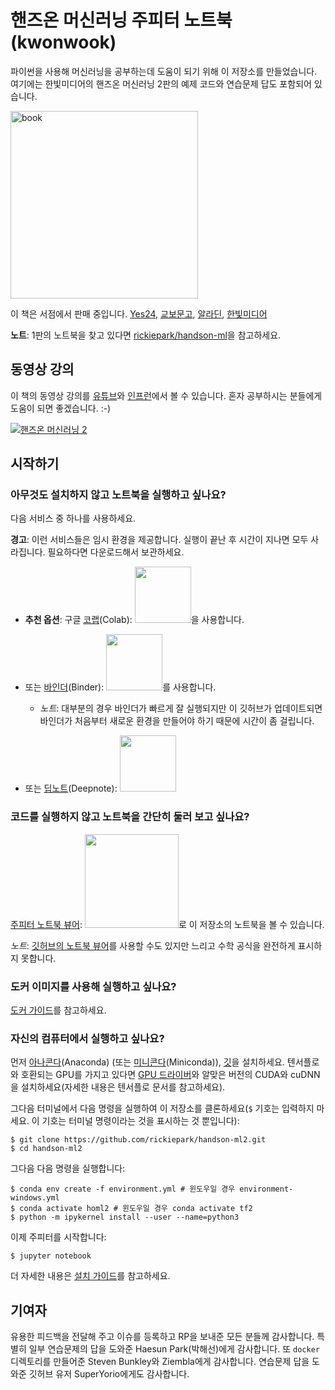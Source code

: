 핸즈온 머신러닝 주피터 노트북(kwonwook)
==========================

파이썬을 사용해 머신러닝을 공부하는데 도움이 되기 위해 이 저장소를 만들었습니다. 여기에는 한빛미디어의 핸즈온 머신러닝 2판의 예제 코드와 연습문제 답도 포함되어 있습니다.

<img src="cover.png" title="book" width="300" />

이 책은 서점에서 판매 중입니다. [Yes24](http://www.yes24.com/Product/Goods/89959711), [교보문고](http://www.kyobobook.co.kr/product/detailViewKor.laf?ejkGb=KOR&mallGb=KOR&barcode=9791162242964), [알라딘](https://www.aladin.co.kr/shop/wproduct.aspx?ItemId=237677114), [한빛미디어](http://www.hanbit.co.kr/store/books/look.php?p_code=B7033438574)

**노트**: 1판의 노트북을 찾고 있다면 [rickiepark/handson-ml](https://github.com/rickiepark/handson-ml)을 참고하세요.

## 동영상 강의

이 책의 동영상 강의를 [유튜브](http://bit.ly/homl2-youtube)와 [인프런](https://www.inflearn.com/course/%ED%95%B8%EC%A6%88%EC%98%A8-%EB%A8%B8%EC%8B%A0%EB%9F%AC%EB%8B%9D)에서 볼 수 있습니다. 혼자 공부하시는 분들에게 도움이 되면 좋겠습니다. :-)

[![핸즈온 머신러닝 2](https://img.youtube.com/vi/kpuRasV_Q9k/0.jpg)](http://bit.ly/homl2-youtube)

## 시작하기

### 아무것도 설치하지 않고 노트북을 실행하고 싶나요?

다음 서비스 중 하나를 사용하세요.

**경고**: 이런 서비스들은 임시 환경을 제공합니다. 실행이 끝난 후 시간이 지나면 모두 사라집니다. 필요하다면 다운로드해서 보관하세요.

* **추천 옵션**: 구글 [코랩](https://colab.research.google.com/github/rickiepark/handson-ml2/blob/master/)(Colab):
<a href="https://colab.research.google.com/github/rickiepark/handson-ml2/blob/master/"><img src="https://colab.research.google.com/img/colab_favicon.ico" width="90" /></a>을 사용합니다.

* 또는 [바인더](https://mybinder.org/v2/gh/rickiepark/handson-ml2/master)(Binder):
<a href="https://mybinder.org/v2/gh/rickiepark/handson-ml2/master"><img src="https://matthiasbussonnier.com/posts/img/binder_logo_128x128.png" width="90" /></a>를 사용합니다.

  * _노트_: 대부분의 경우 바인더가 빠르게 잘 실행되지만 이 깃허브가 업데이트되면 바인더가 처음부터 새로운 환경을 만들어야 하기 때문에 시간이 좀 걸립니다.

* 또는 [딥노트](https://beta.deepnote.com/launch?template=data-science&url=https%3A//github.com/rickiepark/handson-ml2/blob/master/index.ipynb)(Deepnote):
<a href="https://beta.deepnote.com/launch?template=data-science&url=https%3A//github.com/rickiepark/handson-ml2/blob/master/index.ipynb"><img src="http://deepnote.com/logo.svg" width="90" /></a>

### 코드를 실행하지 않고 노트북을 간단히 둘러 보고 싶나요?

[주피터 노트북 뷰어](https://nbviewer.jupyter.org/github/rickiepark/handson-ml2/blob/master/index.ipynb):
<a href="https://nbviewer.jupyter.org/github/rickiepark/handson-ml2/blob/master/index.ipynb"><img src="https://jupyter.org/assets/nav_logo.svg" width="150" /></a>로 이 저장소의 노트북을 볼 수 있습니다.

_노트_: [깃허브의 노트북 뷰어](index.ipynb)를 사용할 수도 있지만 느리고 수학 공식을 완전하게 표시하지 못합니다.

### 도커 이미지를 사용해 실행하고 싶나요?

[도커 가이드](https://github.com/rickiepark/handson-ml2/tree/master/docker)를 참고하세요.

### 자신의 컴퓨터에서 실행하고 싶나요?

먼저 [아나콘다](https://www.anaconda.com/distribution/)(Anaconda) (또는 [미니콘다](https://docs.conda.io/en/latest/miniconda.html)(Miniconda)), [깃](https://git-scm.com/downloads)을 설치하세요. 텐서플로와 호환되는 GPU를 가지고 있다면 [GPU 드라이버](https://www.nvidia.com/Download/index.aspx)와 알맞은 버전의 CUDA와 cuDNN을 설치하세요(자세한 내용은 텐서플로 문서를 참고하세요).

그다음 터미널에서 다음 명령을 실행하여 이 저장소를 클론하세요(`$` 기호는 입력하지 마세요. 이 기호는 터미널 명령이라는 것을 표시하는 것 뿐입니다):

    $ git clone https://github.com/rickiepark/handson-ml2.git
    $ cd handson-ml2

그다음 다음 명령을 실행합니다:

    $ conda env create -f environment.yml # 윈도우일 경우 environment-windows.yml
    $ conda activate homl2 # 윈도우일 경우 conda activate tf2
    $ python -m ipykernel install --user --name=python3

이제 주피터를 시작합니다:

    $ jupyter notebook

더 자세한 내용은 [설치 가이드](INSTALL.md)를 참고하세요.

## 기여자

유용한 피드백을 전달해 주고 이슈를 등록하고 RP을 보내준 모든 분들께 감사합니다. 특별히 일부 연습문제의 답을 도와준 Haesun Park(박해선)에게 감사합니다. 또 `docker` 디렉토리를 만들어준 Steven Bunkley와 Ziembla에게 감사합니다. 연습문제 답을 도와준 깃허브 유저 SuperYorio에게도 감사합니다.
